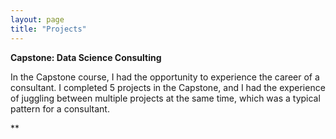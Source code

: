 ```yaml
---
layout: page
title: "Projects"
---
```


**Capstone: Data Science Consulting**

In the Capstone course, I had the opportunity to experience the career of a consultant. I completed 5 projects in the Capstone, and I had the experience of juggling between multiple projects at the same time, which was a typical pattern for a consultant.

**
